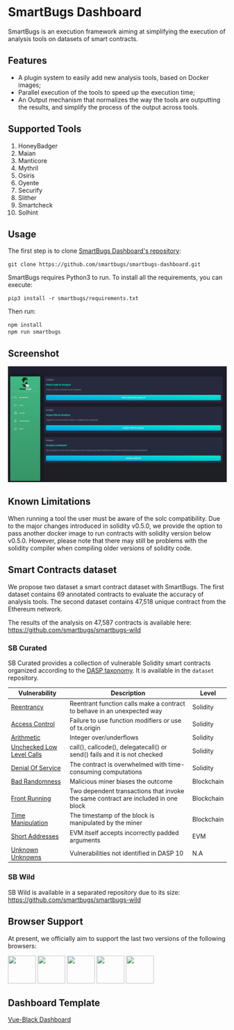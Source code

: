# SmartBugs Dashboard

SmartBugs is an execution framework aiming at simplifying the execution of analysis tools on datasets of smart contracts.

## Features

- A plugin system to easily add new analysis tools, based on Docker images;
- Parallel execution of the tools to speed up the execution time;
- An Output mechanism that normalizes the way the tools are outputting the results, and simplify the process of the output across tools.

## Supported Tools

1. HoneyBadger
2. Maian
3. Manticore
4. Mythril
5. Osiris
6. Oyente
7. Securify
8. Slither
9. Smartcheck
10. Solhint

## Usage

The first step is to clone [SmartBugs Dashboard's repository](https://github.com/smartbugs/smartbugs-dashboard):

```
git clone https://github.com/smartbugs/smartbugs-dashboard.git
```

SmartBugs requires Python3 to run. To install all the requirements, you can execute:

```
pip3 install -r smartbugs/requirements.txt
```

Then run:

```
npm install
npm run smartbugs
```

## Screenshot

![](public/img/menu.png)

## Known Limitations

When running a tool the user must be aware of the solc compatibility. Due to the major changes introduced in solidity v0.5.0, we provide the option to pass another docker image to run contracts with solidity version below v0.5.0. However, please note that there may still be problems with the solidity compiler when compiling older versions of solidity code.

## Smart Contracts dataset

We propose two dataset a smart contract dataset with SmartBugs.
The first dataset contains 69 annotated contracts to evaluate the accuracy of analysis tools.
The second dataset contains 47,518 unique contract from the Ethereum network.

The results of the analysis on 47,587 contracts is available here: https://github.com/smartbugs/smartbugs-wild

### SB Curated

SB Curated provides a collection of vulnerable Solidity smart contracts organized according to the [DASP taxonomy](https://dasp.co). It is available in the `dataset` repository.

| Vulnerability                                                                                                     | Description                                                                        | Level      |
| ----------------------------------------------------------------------------------------------------------------- | ---------------------------------------------------------------------------------- | ---------- |
| [Reentrancy](https://github.com/smartbugs/smartbugs/blob/master/dataset/reentrancy)                               | Reentrant function calls make a contract to behave in an unexpected way            | Solidity   |
| [Access Control](https://github.com/smartbugs/smartbugs/blob/master/dataset/access_control)                       | Failure to use function modifiers or use of tx.origin                              | Solidity   |
| [Arithmetic](https://github.com/smartbugs/smartbugs/blob/master/dataset/arithmetic)                               | Integer over/underflows                                                            | Solidity   |
| [Unchecked Low Level Calls](https://github.com/smartbugs/smartbugs/blob/master/dataset/unchecked_low_level_calls) | call(), callcode(), delegatecall() or send() fails and it is not checked           | Solidity   |
| [Denial Of Service](https://github.com/smartbugs/smartbugs/blob/master/dataset/denial_of_service)                 | The contract is overwhelmed with time-consuming computations                       | Solidity   |
| [Bad Randomness](https://github.com/smartbugs/smartbugs/blob/master/dataset/bad_randomness)                       | Malicious miner biases the outcome                                                 | Blockchain |
| [Front Running](https://github.com/smartbugs/smartbugs/blob/master/dataset/front_running)                         | Two dependent transactions that invoke the same contract are included in one block | Blockchain |
| [Time Manipulation](https://github.com/smartbugs/smartbugs/blob/master/dataset/time_manipulation)                 | The timestamp of the block is manipulated by the miner                             | Blockchain |
| [Short Addresses](https://github.com/smartbugs/smartbugs/blob/master/dataset/short_addresses)                     | EVM itself accepts incorrectly padded arguments                                    | EVM        |
| [Unknown Unknowns](https://github.com/smartbugs/smartbugs/blob/master/dataset/other)                              | Vulnerabilities not identified in DASP 10                                          | N.A        |

### SB Wild

SB Wild is available in a separated repository due to its size: https://github.com/smartbugs/smartbugs-wild

## Browser Support

At present, we officially aim to support the last two versions of the following browsers:

<img src="https://s3.amazonaws.com/creativetim_bucket/github/browser/chrome.png" width="64" height="64"> <img src="https://s3.amazonaws.com/creativetim_bucket/github/browser/firefox.png" width="64" height="64"> <img src="https://s3.amazonaws.com/creativetim_bucket/github/browser/edge.png" width="64" height="64"> <img src="https://s3.amazonaws.com/creativetim_bucket/github/browser/safari.png" width="64" height="64"> <img src="https://s3.amazonaws.com/creativetim_bucket/github/browser/opera.png" width="64" height="64">

## Dashboard Template

[Vue-Black Dashboard](https://demos.creative-tim.com/vue-black-dashboard)
